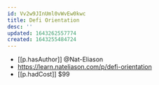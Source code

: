 ```yaml
---
id: Vv2w9JInUml0vWvEw0kwc
title: Defi Orientation
desc: ''
updated: 1643262557774
created: 1643255484724
---
```




- [[p.hasAuthor]] @Nat-Eliason
- https://learn.nateliason.com/p/defi-orientation 
- [[p.hadCost]] $99 
